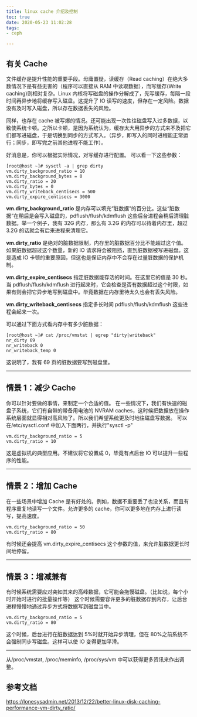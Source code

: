 ```yaml
---
title: linux cache 介绍及控制
toc: true
date: 2020-05-23 11:02:28
tags:
- ceph

---
```

## 有关 Cache

文件缓存是提升性能的重要手段。毋庸置疑，读缓存（Read caching）在绝大多数情况下是有益无害的（程序可以直接从 RAM 中读取数据），而写缓存(Write caching)则相对复杂。Linux 内核将写磁盘的操作分解成了，先写缓存，每隔一段时间再异步地将缓存写入磁盘。这提升了 IO 读写的速度，但存在一定风险。数据没有及时写入磁盘，所以存在数据丢失的风险。

同样，也存在 cache 被写爆的情况。还可能出现一次性往磁盘写入过多数据，以致使系统卡顿。之所以卡顿，是因为系统认为，缓存太大用异步的方式来不及把它们都写进磁盘，于是切换到同步的方式写入。（异步，即写入的同时进程能正常运行；同步，即写完之前其他进程不能工作）。

好消息是，你可以根据实际情况，对写缓存进行配置。
可以看一下这些参数：
```plain
[root@host ~]# sysctl -a | grep dirty
vm.dirty_background_ratio = 10
vm.dirty_background_bytes = 0
vm.dirty_ratio = 20
vm.dirty_bytes = 0
vm.dirty_writeback_centisecs = 500
vm.dirty_expire_centisecs = 3000
```

**vm.dirty_background_ratio** 是内存可以填充“脏数据”的百分比。这些“脏数据”在稍后是会写入磁盘的，pdflush/flush/kdmflush 这些后台进程会稍后清理脏数据。举一个例子，我有 32G 内存，那么有 3.2G 的内存可以待着内存里，超过 3.2G 的话就会有后来进程来清理它。

**vm.dirty_ratio** 是绝对的脏数据限制，内存里的脏数据百分比不能超过这个值。如果脏数据超过这个数量，新的 IO 请求将会被阻挡，直到脏数据被写进磁盘。这是造成 IO 卡顿的重要原因，但这也是保证内存中不会存在过量脏数据的保护机制。

**vm.dirty_expire_centisecs** 指定脏数据能存活的时间。在这里它的值是 30 秒。当 pdflush/flush/kdmflush 进行起来时，它会检查是否有数据超过这个时限，如果有则会把它异步地写到磁盘中。毕竟数据在内存里待太久也会有丢失风险。

**vm.dirty_writeback_centisecs** 指定多长时间 pdflush/flush/kdmflush 这些进程会起来一次。

可以通过下面方式看内存中有多少脏数据：

```plain
[root@host ~]# cat /proc/vmstat | egrep "dirty|writeback"
nr_dirty 69
nr_writeback 0
nr_writeback_temp 0
```

这说明了，我有 69 页的脏数据要写到磁盘里。

* * *

## 情景 1：减少 Cache

你可以针对要做的事情，来制定一个合适的值。
在一些情况下，我们有快速的磁盘子系统，它们有自带的带备用电池的 NVRAM caches，这时候把数据放在操作系统层面就显得相对高风险了。所以我们希望系统更及时地往磁盘写数据。
可以在/etc/sysctl.conf 中加入下面两行，并执行"sysctl -p"

```plain
vm.dirty_background_ratio = 5
vm.dirty_ratio = 10
```

这是虚拟机的典型应用。不建议将它设置成 0，毕竟有点后台 IO 可以提升一些程序的性能。

* * *

## 情景 2：增加 Cache

在一些场景中增加 Cache 是有好处的。例如，数据不重要丢了也没关系，而且有程序重复地读写一个文件。允许更多的 cache，你可以更多地在内存上进行读写，提高速度。

```plain
vm.dirty_background_ratio = 50
vm.dirty_ratio = 80
```

有时候还会提高 vm.dirty_expire_centisecs 这个参数的值，来允许脏数据更长时间地停留。

* * *

## 情景 3：增减兼有

有时候系统需要应对突如其来的高峰数据，它可能会拖慢磁盘。（比如说，每个小时开始时进行的批量操作等）
这个时候需要容许更多的脏数据存到内存，让后台进程慢慢地通过异步方式将数据写到磁盘当中。

```plain
vm.dirty_background_ratio = 5
vm.dirty_ratio = 80
```

这个时候，后台进行在脏数据达到 5%时就开始异步清理，但在 80%之前系统不会强制同步写磁盘。这样可以使 IO 变得更加平滑。

* * *

从/proc/vmstat, /proc/meminfo, /proc/sys/vm 中可以获得更多资讯来作出调整。

## 参考文档
https://lonesysadmin.net/2013/12/22/better-linux-disk-caching-performance-vm-dirty_ratio/